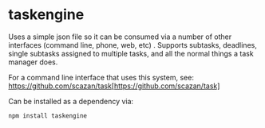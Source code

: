 # taskengine
Uses a simple json file so it can be consumed via a number of other interfaces (command line, phone, web, etc) . Supports subtasks, deadlines, single subtasks assigned to multiple tasks, and all the normal things a task manager does.


For a command line interface that uses this system, see: https://github.com/scazan/task[https://github.com/scazan/task]

Can be installed as a dependency via:
```
npm install taskengine
```


